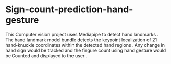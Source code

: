 # Sign-count-prediction-hand-gesture
This Computer vision project uses Mediapipe to detect hand landmarks . 
The hand landmark model bundle detects the keypoint localization of 21 hand-knuckle coordinates within the detected hand regions .
Any change in hand sign would be tracked and the fingure count using hand gesture would be Counted and displayed to the user .

